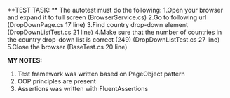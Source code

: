 **TEST TASK: **
The autotest must do the following:
1.Open your browser and expand it to full screen (BrowserService.cs)
2.Go to following url (DropDownPage.cs 17 line)
3.Find country drop-down element (DropDownListTest.cs 21 line)
4.Make sure that the number of countries in the country drop-down list is correct (249) (DropDownListTest.cs 27 line)
5.Close the browser (BaseTest.cs 20 line)

**MY NOTES:**
1. Test framework was written based on PageObject pattern
2. OOP principles are present
3. Assertions was written with FluentAssertions
